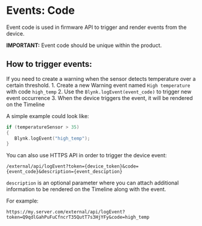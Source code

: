 # Events: Code

Event code is used in firmware API to trigger and render events from the device.

**IMPORTANT:** Event code should be unique within the product.

## How to trigger events:

If you need to create a warning when the sensor detects temperature over a certain threshold. 1. Create a new Warning event named `High temperature` with code `high_temp` 2. Use the `Blynk.logEvent(event_code)` to trigger new event occurrence 3. When the device triggers the event, it will be rendered on the Timeline

A simple example could look like:

```cpp
if (temperatureSensor > 35)
{
   Blynk.logEvent("high_temp");
}
```

You can also use HTTPS API in order to trigger the device event:

```text
/external/api/logEvent?token={device_token}&code={event_code}&description={event_desciption}
```

`description` is an optional parameter where you can attach additional information to be rendered on the Timeline along with the event.

For example:

```text
https://my.server.com/external/api/logEvent?token=Q9qdlGahPuFuCfncrT35QutT7s3HjYFy&code=high_temp
```

